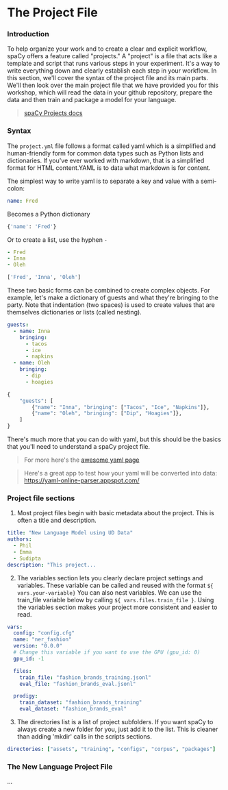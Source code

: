 The Project File
=======================

### Introduction

To help organize your work and to create a clear and explicit workflow, spaCy offers a feature called "projects." A "project" is a file that acts like a template and script that runs various steps in your experiment. It's a way to write everything down and clearly establish each step in your workflow. In this section, we'll cover the syntax of the project file and its main parts.  We'll then look over the main project file that we have provided you for this workshop, which will read the data in your github repository, prepare the data and then train and package a model for your language. 

> [spaCy Projects docs](https://spacy.io/usage/projects)

### Syntax

The `project.yml` file follows a format called yaml which is a simplified and human-friendly form for common data types such as Python lists and dictionaries. If you've ever worked with markdown, that is a simplified format for HTML content.YAML is to data what markdown is for content.  

The simplest way to write yaml is to separate a key and value with a semi-colon:
```yaml
name: Fred
```
Becomes a Python dictionary
```python
{'name': 'Fred'}
```

Or to create a list, use the hyphen `-`
```yaml
- Fred
- Inna
- Oleh 
```
```python 
['Fred', 'Inna', 'Oleh']
```

These two basic forms can be combined to create complex objects. For example, let's make a dictionary of guests and what they're bringing to the party. Note that indentation (two spaces) is used to create values that are themselves dictionaries or lists (called nesting).   
```yaml
guests:
  - name: Inna
    bringing:
      - tacos
      - ice
      - napkins
  - name: Oleh
    bringing:
      - dip
      - hoagies  
```
```python
{
    "guests": [
        {"name": "Inna", "bringing": ["Tacos", "Ice", "Napkins"]},
        {"name": "Oleh", "bringing": ["Dip", "Hoagies"]},
    ]
}
```

There's much more that you can do with yaml, but this should be the basics that you'll need to understand a spaCy project file.  

> For more here's the [awesome yaml page](https://github.com/dreftymac/awesome-yaml)  

> Here's a great app to test how your yaml will be converted into data: https://yaml-online-parser.appspot.com/


### Project file sections

1. Most project files begin with basic metadata about the project.  This is often a title and description.

```yaml
title: "New Language Model using UD Data"
authors: 
  - Phil 
  - Emma
  - Sudipta
description: "This project...
```

2. The variables section lets you clearly declare project settings and variables. These variable can be called and reused with the format `${ vars.your-variable}` You can also nest variables. We can use the train_file variable below by calling `${ vars.files.train_file }`.  Using the variables section makes your project more consistent and easier to read. 

```yaml
vars:
  config: "config.cfg"
  name: "ner_fashion"
  version: "0.0.0"
  # Change this variable if you want to use the GPU (gpu_id: 0)
  gpu_id: -1

  files:
    train_file: "fashion_brands_training.jsonl"
    eval_file: "fashion_brands_eval.jsonl"

  prodigy:
    train_dataset: "fashion_brands_training"
    eval_dataset: "fashion_brands_eval"
```

3. The directories list is a list of project subfolders.  If you want spaCy to always create a new folder for you, just add it to the list.  This is cleaner than adding 'mkdir' calls in the scripts sections.
 
```yaml
directories: ["assets", "training", "configs", "corpus", "packages"]
```
### The New Language Project File

...
